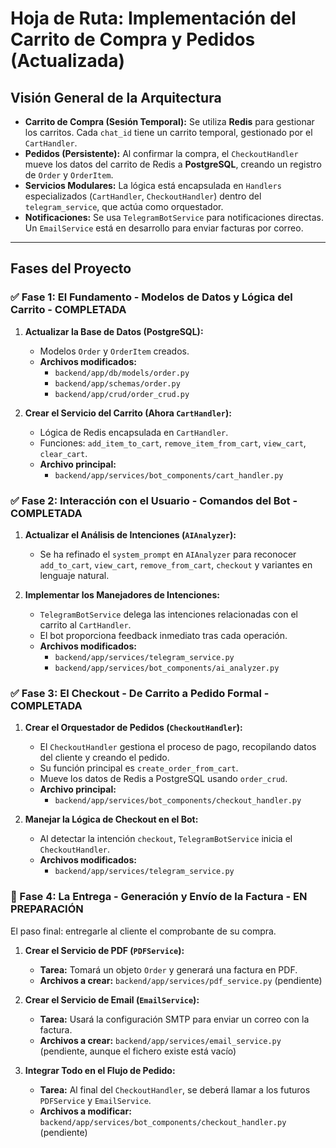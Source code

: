 # Hoja de Ruta: Implementación del Carrito de Compra y Pedidos (Actualizada)

## Visión General de la Arquitectura

*   **Carrito de Compra (Sesión Temporal):** Se utiliza **Redis** para gestionar los carritos. Cada `chat_id` tiene un carrito temporal, gestionado por el `CartHandler`.
*   **Pedidos (Persistente):** Al confirmar la compra, el `CheckoutHandler` mueve los datos del carrito de Redis a **PostgreSQL**, creando un registro de `Order` y `OrderItem`.
*   **Servicios Modulares:** La lógica está encapsulada en `Handlers` especializados (`CartHandler`, `CheckoutHandler`) dentro del `telegram_service`, que actúa como orquestador.
*   **Notificaciones:** Se usa `TelegramBotService` para notificaciones directas. Un `EmailService` está en desarrollo para enviar facturas por correo.

---

## Fases del Proyecto

### ✅ Fase 1: El Fundamento - Modelos de Datos y Lógica del Carrito - **COMPLETADA**

1.  **Actualizar la Base de Datos (PostgreSQL):**
    *   Modelos `Order` y `OrderItem` creados.
    *   **Archivos modificados:**
        *   `backend/app/db/models/order.py`
        *   `backend/app/schemas/order.py`
        *   `backend/app/crud/order_crud.py`

2.  **Crear el Servicio del Carrito (Ahora `CartHandler`):**
    *   Lógica de Redis encapsulada en `CartHandler`.
    *   Funciones: `add_item_to_cart`, `remove_item_from_cart`, `view_cart`, `clear_cart`.
    *   **Archivo principal:**
        *   `backend/app/services/bot_components/cart_handler.py`

### ✅ Fase 2: Interacción con el Usuario - Comandos del Bot - **COMPLETADA**

1.  **Actualizar el Análisis de Intenciones (`AIAnalyzer`):**
    *   Se ha refinado el `system_prompt` en `AIAnalyzer` para reconocer `add_to_cart`, `view_cart`, `remove_from_cart`, `checkout` y variantes en lenguaje natural.

2.  **Implementar los Manejadores de Intenciones:**
    *   `TelegramBotService` delega las intenciones relacionadas con el carrito al `CartHandler`.
    *   El bot proporciona feedback inmediato tras cada operación.
    *   **Archivos modificados:**
        *   `backend/app/services/telegram_service.py`
        *   `backend/app/services/bot_components/ai_analyzer.py`

### ✅ Fase 3: El Checkout - De Carrito a Pedido Formal - **COMPLETADA**

1.  **Crear el Orquestador de Pedidos (`CheckoutHandler`):**
    *   El `CheckoutHandler` gestiona el proceso de pago, recopilando datos del cliente y creando el pedido.
    *   Su función principal es `create_order_from_cart`.
    *   Mueve los datos de Redis a PostgreSQL usando `order_crud`.
    *   **Archivo principal:**
        *   `backend/app/services/bot_components/checkout_handler.py`

2.  **Manejar la Lógica de Checkout en el Bot:**
    *   Al detectar la intención `checkout`, `TelegramBotService` inicia el `CheckoutHandler`.
    *   **Archivos modificados:**
        *   `backend/app/services/telegram_service.py`

### 🚧 Fase 4: La Entrega - Generación y Envío de la Factura - **EN PREPARACIÓN**

El paso final: entregarle al cliente el comprobante de su compra.

1.  **Crear el Servicio de PDF (`PDFService`):**
    *   **Tarea:** Tomará un objeto `Order` y generará una factura en PDF.
    *   **Archivos a crear:** `backend/app/services/pdf_service.py` (pendiente)

2.  **Crear el Servicio de Email (`EmailService`):**
    *   **Tarea:** Usará la configuración SMTP para enviar un correo con la factura.
    *   **Archivos a crear:** `backend/app/services/email_service.py` (pendiente, aunque el fichero existe está vacío)

3.  **Integrar Todo en el Flujo de Pedido:**
    *   **Tarea:** Al final del `CheckoutHandler`, se deberá llamar a los futuros `PDFService` y `EmailService`.
    *   **Archivos a modificar:** `backend/app/services/bot_components/checkout_handler.py` (pendiente)
